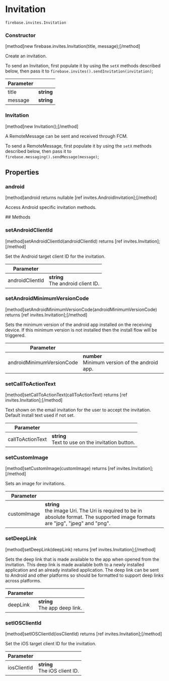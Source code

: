 # Invitation

```
firebase.invites.Invitation
```

### Constructor
[method]new firebase.invites.Invitation(title, message);[/method]

Create an invitation.

To send an Invitation, first populate it by using the `setX` methods described below, then pass it to `firebase.invites().sendInvitation(invitation)`;

| Parameter |         |
| --------- | ------- |
| title    | **string** |
| message     | **string** |

### Invitation
[method]new Invitation();[/method]

A RemoteMessage can be sent and received through FCM.

To send a RemoteMessage, first populate it by using the `setX` methods described below, then pass it to `firebase.messaging().sendMessage(message)`;

## Properties

### android
[method]android returns nullable [ref invites.AndroidInvitation];[/method]

Access Android specific invitation methods.

## Methods

### setAndroidClientId
[method]setAndroidClientId(androidClientId) returns [ref invites.Invitation];[/method]

Set the Android target client ID for the invitation.

| Parameter |         |
| --------- | ------- |
| androidClientId  | **string** <br /> The android client ID. |

### setAndroidMinimumVersionCode
[method]setAndroidMinimumVersionCode(androidMinimumVersionCode) returns [ref invites.Invitation];[/method]

Sets the minimum version of the android app installed on the receiving device. If this minimum version is not installed then the install flow will be triggered.

| Parameter |         |
| --------- | ------- |
| androidMinimumVersionCode  | **number** <br /> Minimum version of the android app. |

### setCallToActionText
[method]setCallToActionText(callToActionText) returns [ref invites.Invitation];[/method]

Text shown on the email invitation for the user to accept the invitation. Default install text used if not set.

| Parameter |         |
| --------- | ------- |
| callToActionText  | **string** <br /> Text to use on the invitation button. |

### setCustomImage
[method]setCustomImage(customImage) returns [ref invites.Invitation];[/method]

Sets an image for invitations.

| Parameter |         |
| --------- | ------- |
| customImage  | **string** <br /> the image Uri. The Uri is required to be in absolute format. The supported image formats are "jpg", "jpeg" and "png". |

### setDeepLink
[method]setDeepLink(deepLink) returns [ref invites.Invitation];[/method]

Sets the deep link that is made available to the app when opened from the invitation. This deep link is made available both to a newly installed application and an already installed application. The deep link can be sent to Android and other platforms so should be formatted to support deep links across platforms.

| Parameter |         |
| --------- | ------- |
| deepLink  | **string** <br /> The app deep link. |

### setIOSClientId
[method]setIOSClientId(iosClientId) returns [ref invites.Invitation];[/method]

Set the iOS target client ID for the invitation.

| Parameter |         |
| --------- | ------- |
| iosClientId  | **string** <br /> The iOS client ID. |
